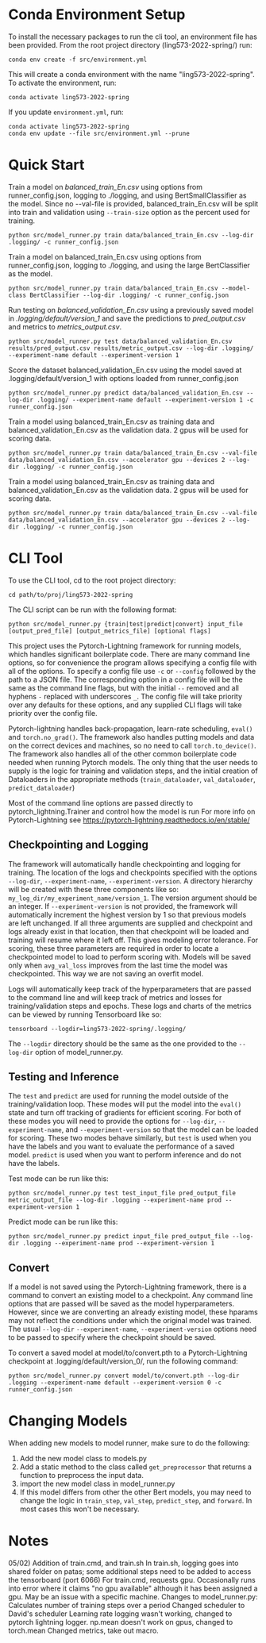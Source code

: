 
# Conda Environment Setup
To install the necessary packages to run the cli tool, an environment file has been provided.
From the root project directory (ling573-2022-spring/) run:
```
conda env create -f src/environment.yml
```
This will create a conda environment with the name "ling573-2022-spring". To activate the environment, run: 
```
conda activate ling573-2022-spring
```
If you update `environment.yml`, run:
```
conda activate ling573-2022-spring
conda env update --file src/environment.yml --prune
```


# Quick Start
Train a model on *balanced_train_En.csv* using options from runner_config.json, logging to ./logging, and using
BertSmallClassifier as the model. Since no --val-file is provided, balanced_train_En.csv will be split into train and
validation using `--train-size` option as the percent used for training.
```
python src/model_runner.py train data/balanced_train_En.csv --log-dir .logging/ -c runner_config.json
```

Train a model on balanced_train_En.csv using options from runner_config.json, logging to ./logging, and using
the large BertClassifier as the model.
```
python src/model_runner.py train data/balanced_train_En.csv --model-class BertClassifier --log-dir .logging/ -c runner_config.json
```

Run testing on *balanced_validation_En.csv* using a previously saved model in *.logging/default/version_1* and save the predictions to *pred_output.csv*
and metrics to *metrics_output.csv*.
```
python src/model_runner.py test data/balanced_validation_En.csv results/pred_output.csv results/metric_output.csv --log-dir .logging/ --experiment-name default --experiment-version 1
```

Score the dataset balanced_validation_En.csv using the model saved at .logging/default/version_1 with options loaded from
runner_config.json
```
python src/model_runner.py predict data/balanced_validation_En.csv --log-dir .logging/ --experiment-name default --experiment-version 1 -c runner_config.json
```
Train a model using balanced_train_En.csv as training data and balanced_validation_En.csv as the validation data. 2 gpus
will be used for scoring data.
```
python src/model_runner.py train data/balanced_train_En.csv --val-file data/balanced_validation_En.csv --accelerator gpu --devices 2 --log-dir .logging/ -c runner_config.json
```
Train a model using balanced_train_En.csv as training data and balanced_validation_En.csv as the validation data. 2 gpus
will be used for scoring data.
```
python src/model_runner.py train data/balanced_train_En.csv --val-file data/balanced_validation_En.csv --accelerator gpu --devices 2 --log-dir .logging/ -c runner_config.json
```

# CLI Tool

To use the CLI tool, cd to the root project directory:
```
cd path/to/proj/ling573-2022-spring
```
The CLI script can be run with the following format:
```
python src/model_runner.py {train|test|predict|convert} input_file [output_pred_file] [output_metrics_file] [optional flags]
```
This project uses the Pytorch-Lightning framework for running models, which handles significant boilerplate code. There
are many command line options, so for convenience the program allows specifying a config file with all of the options. To 
specify a config file use `-c` or `--config` followed by the path to a JSON file. The corresponding option in a config file will be the
same as the command line flags, but with the initial `--` removed and all hyphens `-` replaced with underscores `_`. The config
file will take priority over any defaults for these options, and any supplied CLI flags will take priority over the config file.

Pytorch-lightning handles back-propagation, learn-rate scheduling, `eval()` and `torch.no_grad()`. The framework also handles putting
models and data on the correct devices and machines, so no need to call `torch.to_device()`. The framework also handles all of the other common
boilerplate code needed when running Pytorch models. The only thing that the user needs to supply is the logic for training and
validation steps, and the initial creation of Dataloaders in the appropriate methods (`train_dataloader`, `val_dataloader`, `predict_dataloader`)

Most of the command line options are passed directly to pytorch_lightning.Trainer and control how the model is run
For more info on Pytorch-Lightning see https://pytorch-lightning.readthedocs.io/en/stable/

## Checkpointing and Logging
The framework will automatically handle checkpointing and logging for training. The location of the logs and checkpoints
specified with the options `--log-dir`, `--experiment-name`, `--experiment-version`. A directory hierarchy 
will be created with these three components like so: `my_log_dir/my_experiment_name/version_1`. The version argument should
be an integer. If `--experiment-version` is not provided, the framework will automatically increment the highest version by 1 so
that previous models are left unchanged. If all three arguments are supplied and checkpoint and logs already exist in that location,
then that checkpoint will be loaded and training will resume where it left off. This gives modeling error tolerance. For scoring, 
these three parameters are required in order to locate a checkpointed model to load to perform scoring with. Models will be saved
only when `avg_val_loss` improves from the last time the model was checkpointed. This way we are not saving an overfit model.

Logs will automatically keep track of the hyperparameters that are passed to the command line and will keep track of metrics and losses
for training/validation steps and epochs. These logs and charts of the metrics can be viewed by running Tensorboard like so:
```
tensorboard --logdir=ling573-2022-spring/.logging/
```
The `--logdir` directory should be the same as the one provided to the `--log-dir` option of model_runner.py.

## Testing and Inference
The `test` and `predict` are used for running the model outside of the training/validation loop. These modes will put
the model into the `eval()` state and turn off tracking of gradients for efficient scoring. For both of these modes you 
will need to provide the options for `--log-dir`, `--experiment-name`, and `--experiment-version` so that the model can
be loaded for scoring. These two modes behave similarly, but `test` is used when you have the labels and you want to evaluate
the performance of a saved model. `predict` is used when you want to perform inference and do not have the labels.

Test mode can be run like this:
```
python src/model_runner.py test test_input_file pred_output_file metric_output_file --log-dir .logging --experiment-name prod --experiment-version 1
```

Predict mode can be run like this:
```
python src/model_runner.py predict input_file pred_output_file --log-dir .logging --experiment-name prod --experiment-version 1
```

## Convert
If a model is not saved using the Pytorch-Lightning framework, there is a command to convert an existing model to a checkpoint.
Any command line options that are passed will be saved as the model hyperparameters. However, since we are converting an already
existing model, these hparams may not reflect the conditions under which the original model was trained. The usual `--log-dir`
`--experiment-name`, `--experiment-version` options need to be passed to specify where the checkpoint should be saved.

To convert a saved model at model/to/convert.pth to a Pytorch-Lightning checkpoint at .logging/default/version_0/, run the following command:
```
python src/model_runner.py convert model/to/convert.pth --log-dir .logging --experiment-name default --experiment-version 0 -c runner_config.json
```


# Changing Models
When adding new models to model runner, make sure to do the following:
1) Add the new model class to models.py
2) Add a static method to the class called `get_preprocessor` that returns a function to preprocess the input data.
3) import the new model class in model_runner.py
4) If this model differs from other the other Bert models, you may need to change the logic in `train_step`, `val_step`, `predict_step`, and `forward`. In most cases this won't be necessary.

# Notes
05/02) Addition of train.cmd, and train.sh
In train.sh, logging goes into shared folder on patas; some additional steps need to be added to access the tensorboard (port 6066)
For train.cmd, requests gpu. Occasionally runs into error where it claims "no gpu available" although it has been assigned a gpu. May be an issue with a specific machine.
Changes to model_runner.py:
  Calculates number of training steps over a period
  Changed scheduler to  David's scheduler
  Learning rate logging wasn't working, changed to pytorch lightning logger.
  np.mean doesn't work on gpus, changed to torch.mean
  Changed metrics, take out macro.

